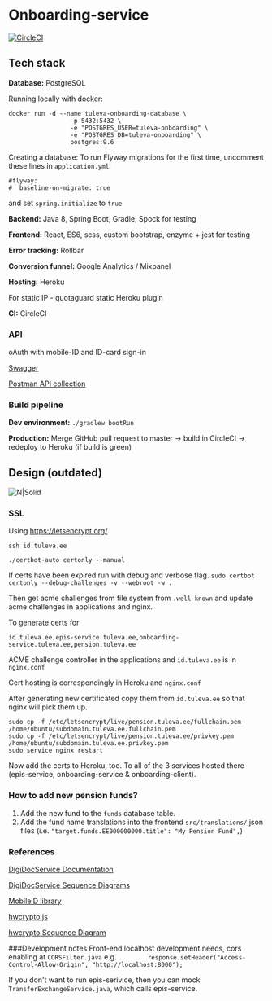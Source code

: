 # Onboarding-service

[![CircleCI](https://circleci.com/gh/TulevaEE/onboarding-service/tree/master.svg?style=shield)](https://circleci.com/gh/TulevaEE/onboarding-service/tree/master)

## Tech stack

**Database:**
PostgreSQL

Running locally with docker:
```
docker run -d --name tuleva-onboarding-database \
                 -p 5432:5432 \
                 -e "POSTGRES_USER=tuleva-onboarding" \
                 -e "POSTGRES_DB=tuleva-onboarding" \
                 postgres:9.6
```
Creating a database:
To run Flyway migrations for the first time, uncomment these lines in `application.yml`:
```
#flyway:
#  baseline-on-migrate: true
```

and set `spring.initialize` to `true`

**Backend:**
Java 8, Spring Boot, Gradle, Spock for testing

**Frontend:**
React, ES6, scss, custom bootstrap, enzyme + jest for testing

**Error tracking:**
Rollbar

**Conversion funnel:**
Google Analytics / Mixpanel

**Hosting:**
Heroku

For static IP - quotaguard static Heroku plugin

**CI:**
CircleCI

### API
oAuth with mobile-ID and ID-card sign-in

[Swagger](https://onboarding-service.tuleva.ee/swagger-ui.html)

[Postman API collection](reference/api.postman_collection)

### Build pipeline

**Dev environment:**
`./gradlew bootRun`

**Production:**
Merge GitHub pull request to master -> build in CircleCI -> redeploy to Heroku (if build is green)

## Design (outdated)

![N|Solid](reference/design.png)

### SSL
Using https://letsencrypt.org/

`ssh id.tuleva.ee`

`./certbot-auto certonly --manual`

If certs have been expired run with debug and verbose flag.
`sudo certbot certonly --debug-challenges -v --webroot -w .`

Then get acme challenges from file system from `.well-known` and update acme challenges in applications and nginx.

To generate certs for

`id.tuleva.ee,epis-service.tuleva.ee,onboarding-service.tuleva.ee,pension.tuleva.ee`

ACME challenge controller in the applications and `id.tuleva.ee` is in `nginx.conf`

Cert hosting is correspondingly in Heroku and `nginx.conf`

After generating new certificated copy them from `id.tuleva.ee` so that nginx will pick them up.

```
sudo cp -f /etc/letsencrypt/live/pension.tuleva.ee/fullchain.pem /home/ubuntu/subdomain.tuleva.ee.fullchain.pem
sudo cp -f /etc/letsencrypt/live/pension.tuleva.ee/privkey.pem /home/ubuntu/subdomain.tuleva.ee.privkey.pem
sudo service nginx restart
```

Now add the certs to Heroku, too. To all of the 3 services hosted there (epis-service, onboarding-service & onboarding-client).

### How to add new pension funds?
1. Add the new fund to the `funds` database table.
2. Add the fund name translations into the frontend `src/translations/` json files (i.e. `"target.funds.EE000000000.title": "My Pension Fund",`)

### References

[DigiDocService Documentation](http://sk-eid.github.io/dds-documentation/)

[DigiDocService Sequence Diagrams](https://eid.eesti.ee/index.php/Sample_applications#Web_form)

[MobileID library](https://github.com/ErkoRisthein/mobileid)

[hwcrypto.js](https://hwcrypto.github.io/)

[hwcrypto Sequence Diagram](https://github.com/hwcrypto/hwcrypto.js/wiki/SequenceDiagram)

###Development notes
Front-end localhost development needs, cors enabling at `CORSFilter.java`
e.g. `        response.setHeader("Access-Control-Allow-Origin", "http://localhost:8000");`

If you don't want to run epis-serivice,
then you can mock `TransferExchangeService.java`, which calls epis-service.